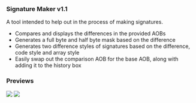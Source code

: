 ### Signature Maker v1.1

A tool intended to help out in the process of making signatures.

- Compares and displays the differences in the provided AOBs
- Generates a full byte and half byte mask based on the difference
- Generates two difference styles of signatures based on the difference, code style and array style
- Easily swap out the comparison AOB for the base AOB, along with adding it to the history box

### Previews

![](https://i.imgur.com/b5lelwK.png)
![](https://i.imgur.com/a7uVxa8.png)